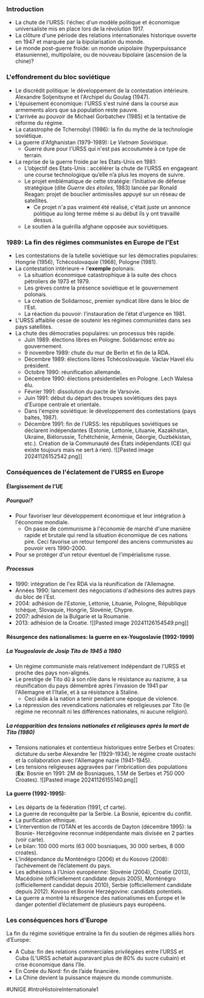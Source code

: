 ### Introduction
- La chute de l'URSS: l'échec d'un modèle politique et économique universaliste mis en place lors de la révolution 1917.
- La clôture d'une période des relations internationales historique ouverte en 1947 et marquée par la bipolarisation du monde.
- Le monde post-guerre froide: un monde unipolaire (hyperpuissance étasunienne), multipolaire, ou de nouveau bipolaire (ascension de la chine)?
### L'effondrement du bloc soviétique
- Le discrédit politique: le développement de la contestation intérieure. Alexandre Soljenitsyne et l'Archipel du Goulag (1947).
- L'épuisement économique: l'URSS s'est ruiné dans la course aux armements alors que sa population reste pauvre.
- L'arrivée au pouvoir de Michael Gorbatchev (1985) et la tentative de réforme du régime.
- La catastrophe de Tchernobyl (1986): la fin du mythe de la technologie soviétique.
- La guerre d'Afghanistan (1979-1989): Le *Vietnam Soviétique*.
	- Guerre dure pour l'URSS qui n'est pas accoutumée à ce type de terrain.
- La reprise de la guerre froide par les Etats-Unis en 1981:
	- L’objectif des Etats-Unis : accélérer la chute de l’URSS en engageant une course technologique qu’elle n’a plus les moyens de suivre.
	- Le projet emblématique de cette stratégie: l’Initiative de défense stratégique (dite *Guerre des étoiles*, 1983) lancée par Ronald Reagan: projet de bouclier antimissiles appuyé sur un réseau de satellites.
		- Ce projet n'a pas vraiment été réalisé, c'était juste un annonce politique au long terme même si au début ils y ont travaillé dessus.
	- Le soutien à la guérilla afghane opposée aux soviétiques.
### 1989: La fin des régimes communistes en Europe de l'Est
- Les contestations de la tutelle soviétique sur les démocraties populaires: Hongrie (1956), Tchécoslovaquie (1968), Pologne (1981).
- La contestation intérieure-> l’**exemple** polonais:
	- La situation économique catastrophique à la suite des chocs pétroliers de 1973 et 1979.
	- Les grèves contre la présence soviétique et le gouvernement polonais.
	- La création de Solidarnosc, premier syndicat libre dans le bloc de l’Est.
	- La réaction du pouvoir: l’instauration de l’état d’urgence en 1981.
- L'URSS affaiblie cesse de soutenir les régimes communistes dans ses pays satellites.
- La chute des démocraties populaires: un processus très rapide.
	- Juin 1989: élections libres en Pologne. Solidarnosc entre au gouvernement.
	- 9 novembre 1989: chute du mur de Berlin et fin de la RDA.
	- Décembre 1989: élections libres Tchécoslovaquie. Vaclav Havel élu président.
	- Octobre 1990: réunification allemande.
	- Décembre 1990: élections présidentielles en Pologne. Lech Walesa élu.
	- Février 1991: dissolution du pacte de Varsovie.
	- Juin 1991: début du départ des troupes soviétiques des pays d'Europe centrale et orientale.
	- Dans l'empire soviétique: le développement des contestations (pays baltes, 1987).
	- Décembre 1991: fin de l'URSS: les républiques soviétiques se déclarent indépendantes (Estonie, Lettonie, Lituanie, Kazakhstan, Ukraine, Biélorussie, Tchétchénie, Arménie, Géorgie, Ouzbékistan, etc.). Création de la Communauté des États indépendants (CEI qui existe toujours mais ne sert à rien).
		![[Pasted image 20241126152542.png]]
### Conséquences de l'éclatement de l'URSS en Europe
#### Élargissement de l'UE
##### Pourquoi?
- Pour favoriser leur développement économique et leur intégration à l'économie mondiale.
	- On passe de communisme à l'économie de marché d'une manière rapide et brutale qui rend la situation économique de ces nations pire. Ceci favorise un retour temporel des anciens communistes au pouvoir vers 1990-2000.
- Pour se protéger d'un retour éventuel de l'impérialisme russe.
##### Processus
- 1990: intégration de l'ex RDA via la réunification de l'Allemagne.
- Années 1990: lancement des négociations d'adhésions des autres pays du bloc de l'Est.
- 2004: adhésion de l'Estonie, Lettonie, Lituanie, Pologne, République tchèque, Slovaquie, Hongrie, Slovénie, Chypre.
- 2007: adhésion de la Bulgarie et la Roumanie.
- 2013: adhésion de la Croatie.
![[Pasted image 20241126154549.png]]
#### Résurgence des nationalismes: la guerre en ex-Yougoslavie (1992-1999)
##### La Yougoslavie de Josip Tito de 1945 à 1980
- Un régime communiste mais relativement indépendant de l'URSS et proche des pays non-alignés.
- Le prestige de Tito dû à son rôle dans le résistance au nazisme, à sa réunification du pays démembré après l'invasion de 1941 par l'Allemagne et l'Italie, et à sa résistance à Staline.
	- Ceci aide à la nation a tenir pendant une époque de violence.
- La répression des revendications nationales et religieuses par Tito (le régime ne reconnaît ni les différences nationales, ni aucune religion).
##### La réapparition des tensions nationales et religieuses après la mort de Tito (1980)
- Tensions nationales et contentieux historiques entre Serbes et Croates: dictature du serbe Alexandre 1er (1929-1934); le régime croate oustachi et la collaboration avec l'Allemagne nazie (1941-1945).
- Les tensions religieuses aggravées par l'imbrication des populations (**Ex**: Bosnie en 1991: 2M de Bosniaques, 1.5M de Serbes et 750 000 Croates).
![[Pasted image 20241126155140.png]]
#### La guerre (1992-1995):
- Les départs de la fédération (1991, cf carte).
- La guerre de reconquête par la Serbie. La Bosnie, épicentre du conflit.
- La purification ethnique.
- L’intervention de l’OTAN et les accords de Dayton (décembre 1995): la Bosnie- Herzégovine reconnue indépendante mais divisée en 2 parties (voir carte).
- Le bilan: 100 000 morts (63 000 bosniaques, 30 000 serbes, 8 000 croates).
- L’indépendance du Monténégro (2006) et du Kosovo (2008): l’achèvement de l’éclatement du pays.
- Les adhésions à l’Union européenne: Slovénie (2004), Croatie (2013), Macédoine (officiellement candidate depuis 2005), Monténégro (officiellement candidat depuis 2010), Serbie (officiellement candidate depuis 2012). Kovoso et Bosnie Herzégovine: candidats potentiels.
- La guerre a montré la résurgence des nationalismes en Europe et le danger potentiel d’éclatement de plusieurs pays européens.
### Les conséquences hors d'Europe
La fin du régime soviétique entraîne la fin du soutien de régimes alliés hors d’Europe:
- A Cuba: fin des relations commerciales privilégiées entre l’URSS et Cuba (L’URSS achetait auparavant plus de 80% du sucre cubain) et crise économique dans l’île.
- En Corée du Nord: fin de l’aide financière.
- La Chine devient la puissance majeure du monde communiste.

#UNIGE 
#IntroHistoireInternationale1 